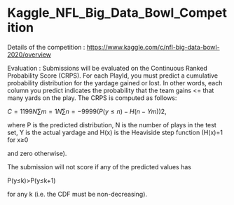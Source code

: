 # Kaggle_NFL_Big_Data_Bowl_Competition

Details of the competition : https://www.kaggle.com/c/nfl-big-data-bowl-2020/overview

Evaluation : Submissions will be evaluated on the Continuous Ranked Probability Score (CRPS). For each PlayId, you must predict a cumulative probability distribution for the yardage gained or lost. In other words, each column you predict indicates the probability that the team gains <= that many yards on the play. The CRPS is computed as follows:

$C=1199N∑m=1N∑n=−9999(P(y≤n)−H(n−Ym))2$,

where P is the predicted distribution, N is the number of plays in the test set, Y is the actual yardage and H(x) is the Heaviside step function (H(x)=1
for x≥0

and zero otherwise).

The submission will not score if any of the predicted values has

P(y≤k)>P(y≤k+1)

for any k (i.e. the CDF must be non-decreasing).
